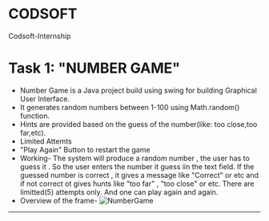 # CODSOFT
Codsoft-Internship

# Task 1: "NUMBER GAME"
* Number Game is a Java project build using swing for building Graphical User Interface. 
* It generates random numbers between 1-100 using Math.random() function.
* Hints are provided based on the guess of the number(like: too close,too far,etc).
* Limited Attemts
*  "Play Again" Button to restart the game 
* Working-
  The system will produce a random number , the user has to guess it .
  So the user enters the number it guess iin the text field.
  If the guessed number is correct , it gives a message like "Correct" or etc and if not correct ot gives hunts like "too far" , "too close" or etc.
  There are limitted(5) attempts only.
  And one can play again and again.
* Overview of the frame- ![NumberGame](https://github.com/user-attachments/assets/1a2fd5a2-38f8-458a-b463-a7677de51bc4)
---------------------------------------------------------------------------------------------------------------------------------------------------------------------

  


